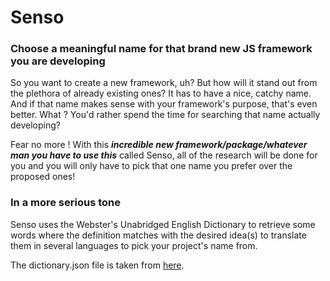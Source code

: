 # Senso

### Choose a meaningful name for that brand new JS framework you are developing

So you want to create a new framework, uh? But how will it stand out from the plethora of already existing ones? It has to have a nice, catchy name. And if that name makes sense with your framework's purpose, that's even better.
What ? You'd rather spend the time for searching that name actually developing?

Fear no more ! With this ***incredible new framework/package/whatever man you have to use this*** called Senso, all of the research will be done for you and you will only have to pick that one name you prefer over the proposed ones! 


### In a more serious tone

Senso uses the Webster's Unabridged English Dictionary to retrieve some words where the definition matches with the desired idea(s) to translate them in several languages to pick your project's name from.

The dictionary.json file is taken from [here](https://github.com/adambom/dictionary).



